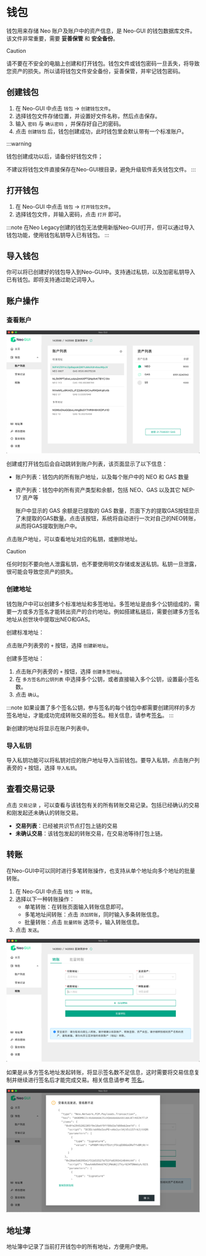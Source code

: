 # 钱包

钱包用来存储 Neo 账户及账户中的资产信息，是 Neo-GUI 的钱包数据库文件。该文件非常重要，需要 **妥善保管** 和 **安全备份**。

> [!CAUTION]
>
> 请不要在不安全的电脑上创建和打开钱包。钱包文件或钱包密码一旦丢失，将导致您资产的损失。所以请将钱包文件安全备份，妥善保管，并牢记钱包密码。
>

## 创建钱包

1. 在 Neo-GUI 中点击 `钱包` -> `创建钱包文件`。
2. 选择钱包文件存储位置，并设置好文件名称，然后点击保存。
3. 输入 `密码` 与 `确认密码` ，并保存好自己的密码。
4. 点击 `创建钱包` 后，钱包创建成功，此时钱包里会默认带有一个标准账户。

:::warning

钱包创建成功以后，请备份好钱包文件；

不建议将钱包文件直接保存在Neo-GUI根目录，避免升级软件丢失钱包文件。
:::

## 打开钱包

1. 在 Neo-GUI 中点击 `钱包` -> `打开钱包文件`。
2. 选择钱包文件，并输入密码，点击 `打开` 即可。

:::note
 在Neo Legacy创建的钱包无法使用新版Neo-GUI打开，但可以通过导入钱包功能，使用钱包私钥导入已有钱包。
:::

## 导入钱包

你可以将已创建好的钱包导入到Neo-GUI中。支持通过私钥，以及加密私钥导入已有钱包。即将支持通过助记词导入。

## 账户操作

### 查看账户

![](../assets/guiWallet.png)

创建或打开钱包后会自动跳转到账户列表，该页面显示了以下信息：

- 账户列表：钱包内的所有账户地址，以及每个账户中的 NEO 和 GAS 数量

- 资产列表：钱包中的所有资产类型和余额，包括 NEO、GAS 以及其它 NEP-17 资产等

  账户中显示的 GAS 余额是已提取的 GAS 数量，页面下方的提取GAS按钮显示了未提取的GAS数量。点击该按钮，系统将自动进行一次对自己的NEO转账，从而将GAS提取到账户中。

点击账户地址，可以查看地址对应的私钥，或删除地址。

> [!CAUTION]
>
> 任何时刻不要向他人泄露私钥，也不要使用明文存储或发送私钥。私钥一旦泄露，很可能会导致您资产的损失。

### 创建地址

钱包账户中可以创建多个标准地址和多签地址。多签地址是由多个公钥组成的，需要一方或多方签名才能转出资产的合约地址。例如搭建私链后，需要创建多方签名地址从创世块中提取出NEO和GAS。

创建标准地址：

点击账户列表旁的 `+` 按钮，选择 `创建新地址`。

创建多签地址：

1. 点击账户列表旁的 `+` 按钮，选择 `创建多签地址`。
2. 在 `多方签名的公钥列表` 中选择多个公钥，或者直接输入多个公钥，设置最小签名数。
3. 点击 `确认`。

:::note
 如果设置了多个签名公钥，参与签名的每个钱包中都需要创建同样的多方签名地址，才能成功完成转账交易的签名。相关信息，请参考[签名](advanced.md)。
:::

新创建的地址将显示在账户列表中。

### 导入私钥

导入私钥功能可以将私钥对应的账户地址导入当前钱包。要导入私钥，点击账户列表旁的 `+` 按钮，选择 `导入私钥`。

## 查看交易记录

点击 `交易记录` ，可以查看与该钱包有关的所有转账交易记录。包括已经确认的交易和刚发起还未确认的转账交易。

+ **交易列表**：已经被共识节点打包上链的交易
+ **未确认交易**：该钱包发起的转账交易，在交易池等待打包上链。

## 转账

在Neo-GUI中可以同时进行多笔转账操作，也支持从单个地址向多个地址的批量转账。

1. 在 Neo-GUI 中点击 `钱包` -> `转账`。
2. 选择以下一种转账操作：
   - 单笔转账：在转账页面输入转账信息即可。
   - 多笔地址间转账：点击 `添加转账`，同时输入多条转账信息。
   - 批量转账：点击 `批量转账` 选项卡，输入转账信息。
3. 点击 `发送`。

![](../assets/guiTransfer.png)

如果是从多方签名地址发起转账，将显示签名数不足信息，这时需要将交易信息复制并继续进行签名后才能完成交易。相关信息请参考 [签名](advanced.md)。

![](../assets/sign_1.png)

## 地址薄

地址簿中记录了当前打开钱包中的所有地址，方便用户使用。
